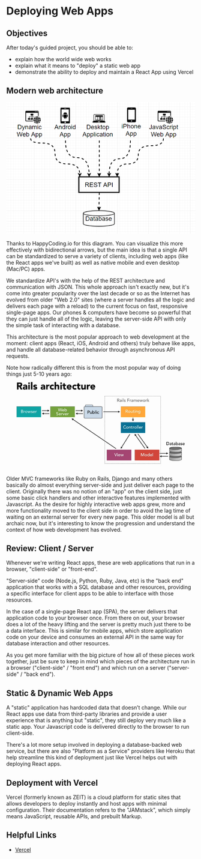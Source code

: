 # Deploying Web Apps

## Objectives
After today's guided project, you should be able to:
* explain how the world wide web works
* explain what it means to "deploy" a static web app
* demonstrate the ability to deploy and maintain a React App using Vercel

## Modern web architecture 
![REST API and clients diagram](images/rest_api.png)

Thanks to HappyCoding.io for this diagram. You can visualize this more effectively with bidirectional arrows, but the main idea is that a single API can be standardized to serve a variety of clients, including web apps (like the React apps we've built) as well as native mobile and even desktop (Mac/PC) apps.

We standardize API's with the help of the REST architecture and communication with JSON. This whole approach isn't exactly new, but it's come into greater popularity over the last decade or so as the Internet has evolved from older "Web 2.0" sites (where a server handles all the logic and delivers each page with a reload) to the current focus on fast, responsive single-page apps. Our phones & computers have become so powerful that they can just handle all of the logic, leaving the server-side API with only the simple task of interacting with a database. 

This architecture is the most popular approach to web development at the moment: client apps (React, iOS, Android and others) truly behave like apps, and handle all database-related behavior through asynchronous API requests.

Note how radically different this is from the most popular way of doing things just 5-10 years ago:
![Rails app diagram](images/rails_app.png)

Older MVC frameworks like Ruby on Rails, Django and many others basically do almost everything server-side and just deliver each page to the client. Originally there was no notion of an "app" on the client side, just some basic click handlers and other interactive features implemented with Javascript. As the desire for highly interactive web apps grew, more and more functionality moved to the client side in order to avoid the lag time of waiting on an external server for every new page. This older model is all but archaic now, but it's interesting to know the progression and understand the context of how web development has evolved.

## Review: Client / Server
Whenever we're writing React apps, these are web applications that run in a browser, "client-side" or "front-end".

"Server-side" code (Node.js, Python, Ruby, Java, etc) is the "back end" application that works with a SQL database and other resources, providing a specific interface for client apps to be able to interface with those resources.

In the case of a single-page React app (SPA), the server delivers that application code to your browser once. From there on out, your browser does a lot of the heavy lifting and the server is pretty much just there to be a data interface. This is similar for mobile apps, which store application code on your device and consumes an external API in the same way for database interaction and other resources.

As you get more familiar with the big picture of how all of these pieces work together, just be sure to keep in mind which pieces of the architecture run in a browser ("client-side" / "front end") and which run on a server ("server-side" / "back end").

## Static & Dynamic Web Apps
A "static" application has hardcoded data that doesn’t change. While our React apps use data from third-party libraries and provide a user experience that is anything but "static", they still deploy very much like a static app. Your Javascript code is delivered directly to the browser to run client-side.

There's a lot more setup involved in deploying a database-backed web service, but there are also "Platform as a Service" providers like Heroku that help streamline this kind of deployment just like Vercel helps out with deploying React apps. 

## Deployment with Vercel
Vercel (formerly known as ZEIT) is a cloud platform for static sites that allows developers to deploy instantly and host apps with minimal configuration. Their documentation refers to the "JAMstack", which simply means JavaScript, reusable APIs, and prebuilt Markup.

## Helpful Links
* [Vercel](https://vercel.com/)
